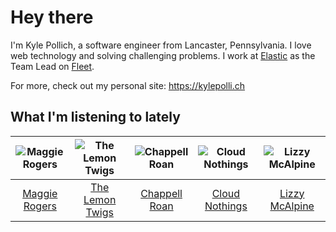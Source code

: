 # Hey there


I'm Kyle Pollich, a software engineer from Lancaster, Pennsylvania. I love web technology and solving challenging problems.
I work at [Elastic](https://www.elastic.co/) as the Team Lead on [Fleet](https://www.elastic.co/guide/en/fleet/current/fleet-overview.html).

For more, check out my personal site: https://kylepolli.ch

## What I'm listening to lately

<!-- begin artists -->
  |![Maggie Rogers](https://i.scdn.co/image/ab6761610000f178621d7cddc0d2fa4d94ed1c1e)|![The Lemon Twigs](https://i.scdn.co/image/ab6761610000f1788004d3184eb89db0618772ed)|![Chappell Roan](https://i.scdn.co/image/ab6761610000f178cde5a0d57c1b79de5fce6bee)|![Cloud Nothings](https://i.scdn.co/image/ab6761610000f17861346617ddad2278595560e5)|![Lizzy McAlpine](https://i.scdn.co/image/ab6761610000f178b7e3d5ad48cc67f32a3a0930)|
  |:---:|:---:|:---:|:---:|:---:|
  |[Maggie Rogers](https://open.spotify.com/artist/4NZvixzsSefsNiIqXn0NDe)|[The Lemon Twigs](https://open.spotify.com/artist/7eYZSXnQVCODCVmTV8Hk2T)|[Chappell Roan](https://open.spotify.com/artist/7GlBOeep6PqTfFi59PTUUN)|[Cloud Nothings](https://open.spotify.com/artist/6rnbB5fuUuCSsspvFsxIpT)|[Lizzy McAlpine](https://open.spotify.com/artist/1GmsPCcpKgF9OhlNXjOsbS)|
<!-- end artists -->
